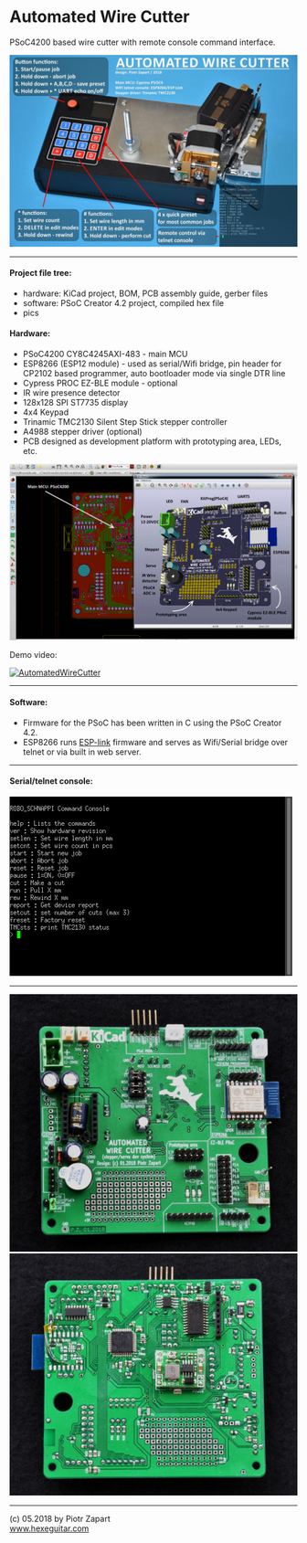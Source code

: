 Automated Wire Cutter
========

PSoC4200 based wire cutter with remote console command interface.

![alt text][pic1]  

------

#### Project file tree:
* hardware: KiCad project, BOM, PCB assembly guide, gerber files
* software: PSoC Creator 4.2 project, compiled hex file
* pics  


#### Hardware:  
* PSoC4200 CY8C4245AXI-483 - main MCU
* ESP8266 (ESP12 module) - used as serial/Wifi bridge, pin header for CP2102 based programmer, auto bootloader mode via single DTR line
* Cypress PROC EZ-BLE module  - optional
* IR wire presence detector
* 128x128 SPI ST7735 display  
* 4x4 Keypad
* Trinamic TMC2130 Silent Step Stick stepper controller
* A4988 stepper driver (optional)
* PCB designed as development platform with prototyping area, LEDs, etc.

![alt text][pic2]  

Demo video:  

[![AutomatedWireCutter](http://img.youtube.com/vi/adL4IQJYwPY/0.jpg)](http://www.youtube.com/watch?v=adL4IQJYwPY)

------
#### Software:  
- Firmware for the PSoC has been written in C using the PSoC Creator 4.2.  
- ESP8266 runs [ESP-link](https://github.com/jeelabs/esp-link) firmware and serves as Wifi/Serial bridge over telnet or via built in web server.  

------
#### Serial/telnet console:

![alt text][pic5]

------

![alt text][pic3]
![alt text][pic4]

------
(c) 05.2018 by Piotr Zapart  
www.hexeguitar.com

[pic1]: pics/WrCutter_info.jpg "Automated Wire Cutter"

[pic2]: pics/WrCutter_Kicad.png "Kicad project"
[pic3]: pics/WrCutter_PCB1.jpg "Wire Cutter PCB"
[pic4]: pics/WrCutter_PCB2.jpg "Wire Cutter PCB"
[pic5]: pics/Cutter_console.png "Console"
[pic6]: pics/PulseAnim2.gif "UART as stepper driver"
